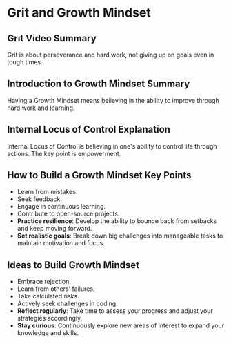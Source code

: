 
# Grit and Growth Mindset

## Grit Video Summary
Grit is about perseverance and hard work, not giving up on goals even in tough times.

## Introduction to Growth Mindset Summary
Having a Growth Mindset means believing in the ability to improve through hard work and learning.

## Internal Locus of Control Explanation
Internal Locus of Control is believing in one's ability to control life through actions. The key point is empowerment.

## How to Build a Growth Mindset Key Points
- Learn from mistakes.
- Seek feedback.
- Engage in continuous learning.
- Contribute to open-source projects.
- **Practice resilience**: Develop the ability to bounce back from setbacks and keep moving forward.
- **Set realistic goals**: Break down big challenges into manageable tasks to maintain motivation and focus.

## Ideas to Build Growth Mindset
- Embrace rejection.
- Learn from others' failures.
- Take calculated risks.
- Actively seek challenges in coding.
- **Reflect regularly**: Take time to assess your progress and adjust your strategies accordingly.
- **Stay curious**: Continuously explore new areas of interest to expand your knowledge and skills.
```
